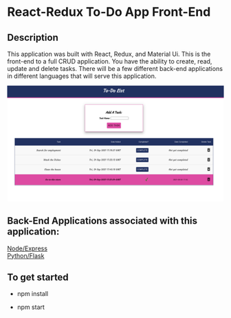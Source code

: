 # React-Redux To-Do App Front-End

## Description

This application was built with React, Redux, and Material Ui. This is the front-end to a full CRUD application.
You have the ability to create, read, update and delete tasks. There will be a few different back-end applications in different languages that
will serve this application.

![App Photo](public/photo1.png)

Back-End Applications associated with this application:
---

[Node/Express](https://github.com/jothoudt/backend-todo-node-express)   
[Python/Flask](https://github.com/jothoudt/python-to-do-backend) 




## To get started

- npm install

- npm start